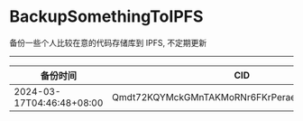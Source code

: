 # BackupSomethingToIPFS
备份一些个人比较在意的代码存储库到 IPFS, 不定期更新

---

| 备份时间                  | CID                                            |
| ------------------------- | ---------------------------------------------- |
| 2024-03-17T04:46:48+08:00 | Qmdt72KQYMckGMnTAKMoRNr6FKrPeraeCxZFx4GhZr4uux |
